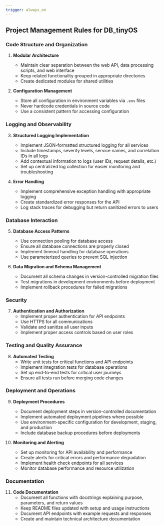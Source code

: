 ```yaml
---
trigger: always_on
---
```


## Project Management Rules for DB_tinyOS

### Code Structure and Organization

1. **Modular Architecture**
   - Maintain clear separation between the web API, data processing scripts, and web interface
   - Keep related functionality grouped in appropriate directories
   - Create dedicated modules for shared utilities

2. **Configuration Management**
   - Store all configuration in environment variables via `.env` files
   - Never hardcode credentials in source code
   - Use a consistent pattern for accessing configuration

### Logging and Observability

3. **Structured Logging Implementation**
   - Implement JSON-formatted structured logging for all services
   - Include timestamps, severity levels, service names, and correlation IDs in all logs
   - Add contextual information to logs (user IDs, request details, etc.)
   - Set up centralized log collection for easier monitoring and troubleshooting

4. **Error Handling**
   - Implement comprehensive exception handling with appropriate logging
   - Create standardized error responses for the API
   - Log stack traces for debugging but return sanitized errors to users

### Database Interaction

5. **Database Access Patterns**
   - Use connection pooling for database access
   - Ensure all database connections are properly closed
   - Implement timeout handling for database operations
   - Use parameterized queries to prevent SQL injection

6. **Data Migration and Schema Management**
   - Document all schema changes in version-controlled migration files
   - Test migrations in development environments before deployment
   - Implement rollback procedures for failed migrations

### Security

7. **Authentication and Authorization**
   - Implement proper authentication for API endpoints
   - Use HTTPS for all communications
   - Validate and sanitize all user inputs
   - Implement proper access controls based on user roles

### Testing and Quality Assurance

8. **Automated Testing**
   - Write unit tests for critical functions and API endpoints
   - Implement integration tests for database operations
   - Set up end-to-end tests for critical user journeys
   - Ensure all tests run before merging code changes

### Deployment and Operations

9. **Deployment Procedures**
   - Document deployment steps in version-controlled documentation
   - Implement automated deployment pipelines where possible
   - Use environment-specific configuration for development, staging, and production
   - Include database backup procedures before deployments

10. **Monitoring and Alerting**
    - Set up monitoring for API availability and performance
    - Create alerts for critical errors and performance degradation
    - Implement health check endpoints for all services
    - Monitor database performance and resource utilization

### Documentation

11. **Code Documentation**
    - Document all functions with docstrings explaining purpose, parameters, and return values
    - Keep README files updated with setup and usage instructions
    - Document API endpoints with example requests and responses
    - Create and maintain technical architecture documentation